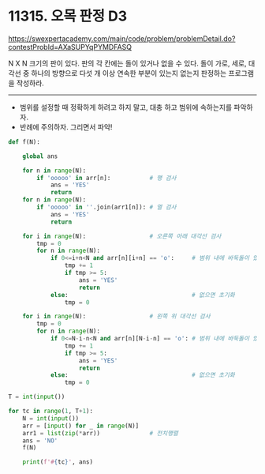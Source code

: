 # 11315. 오목 판정 D3
https://swexpertacademy.com/main/code/problem/problemDetail.do?contestProbId=AXaSUPYqPYMDFASQ

N X N 크기의 판이 있다. 판의 각 칸에는 돌이 있거나 없을 수 있다. 돌이 가로, 세로, 대각선 중 하나의 방향으로 다섯 개 이상 연속한 부분이 있는지 없는지 판정하는 프로그램을 작성하라.

---

* 범위를 설정할 때 정확하게 하려고 하지 말고, 대충 하고 범위에 속하는지를 파악하자.
* 반례에 주의하자. 그리면서 파악!

```python
def f(N):

    global ans

    for n in range(N):
        if 'ooooo' in arr[n]:           # 행 검사
            ans = 'YES'
            return
    for n in range(N):
        if 'ooooo' in ''.join(arr1[n]): # 열 검사
            ans = 'YES'
            return

    for i in range(N):                  # 오른쪽 아래 대각선 검사
        tmp = 0
        for n in range(N):
            if 0<=i+n<N and arr[n][i+n] == 'o':     # 범위 내에 바둑돌이 있다면 세기
                tmp += 1
                if tmp >= 5:
                    ans = 'YES'
                    return
            else:                                   # 없으면 초기화
                tmp = 0

    for i in range(N):                  # 왼쪽 위 대각선 검사
        tmp = 0
        for n in range(N):
            if 0<=N-i-n<N and arr[n][N-i-n] == 'o': # 범위 내에 바둑돌이 있다면 세기
                tmp += 1
                if tmp >= 5:
                    ans = 'YES'
                    return
            else:                                   # 없으면 초기화
                tmp = 0

T = int(input())

for tc in range(1, T+1):
    N = int(input())
    arr = [input() for _ in range(N)]
    arr1 = list(zip(*arr))              # 전치행렬
    ans = 'NO'
    f(N)

    print(f'#{tc}', ans)
```




